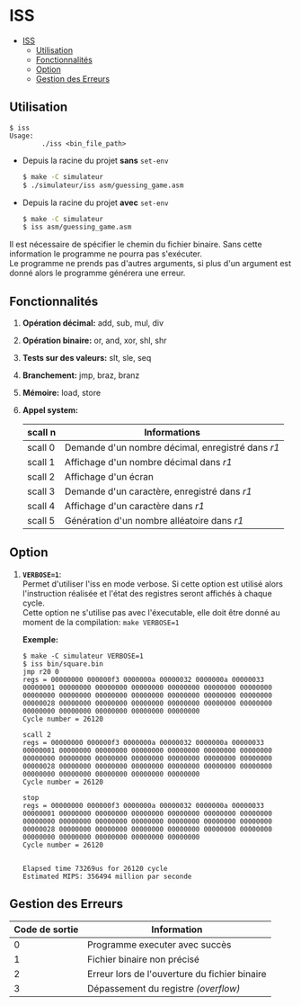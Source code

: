 # ISS

- [ISS](#iss)
  - [Utilisation](#utilisation)
  - [Fonctionnalités](#fonctionnalités)
  - [Option](#option)
  - [Gestion des Erreurs](#gestion-des-erreurs)

## Utilisation 

```
$ iss
Usage:
        ./iss <bin_file_path>
```

- Depuis la racine du projet __sans__ `set-env`
   ```bash
   $ make -C simulateur
   $ ./simulateur/iss asm/guessing_game.asm
   ```

- Depuis la racine du projet __avec__ `set-env`
   ```bash
   $ make -C simulateur
   $ iss asm/guessing_game.asm
   ```


Il est nécessaire de spécifier le chemin du fichier binaire. Sans cette information le programme ne pourra pas s'exécuter. \
Le programme ne prends pas d'autres arguments, si plus d'un argument est donné alors le programme générera une erreur.

## Fonctionnalités

1. __Opération décimal:__
   add, sub, mul, div

2. __Opération binaire:__
   or, and, xor, shl, shr

3. __Tests sur des valeurs:__
   slt, sle, seq

4. __Branchement:__
   jmp, braz, branz

5. __Mémoire:__
   load, store

6. __Appel system:__
   
   scall n | Informations
   --------|-------------
   scall 0 | Demande d'un nombre décimal, enregistré dans _r1_
   scall 1 | Affichage d'un nombre décimal dans _r1_
   scall 2 | Affichage d'un écran 
   scall 3 | Demande d'un caractère, enregistré dans _r1_
   scall 4 | Affichage d'un caractère dans _r1_
   scall 5 | Génération d'un nombre alléatoire dans _r1_

## Option 

1. __`VERBOSE=1`__:\
   Permet d'utiliser l'iss en mode verbose. Si cette option est utilisé alors l'instruction réalisée et l'état des registres seront affichés à chaque cycle. \
   Cette option ne s'utilise pas avec l'éxecutable, elle doit être donné au moment de la compilation: `make VERBOSE=1`

   __Exemple:__
   ```
   $ make -C simulateur VERBOSE=1
   $ iss bin/square.bin
   jmp r20 0
   regs = 00000000 000000f3 0000000a 00000032 0000000a 00000033 00000001 00000000 00000000 00000000 00000000 00000000 00000000 00000000 00000000 00000000 00000000 00000000 00000000 00000000 00000028 00000000 00000000 00000000 00000000 00000000 00000000 00000000 00000000 00000000 00000000 00000000
   Cycle number = 26120

   scall 2
   regs = 00000000 000000f3 0000000a 00000032 0000000a 00000033 00000001 00000000 00000000 00000000 00000000 00000000 00000000 00000000 00000000 00000000 00000000 00000000 00000000 00000000 00000028 00000000 00000000 00000000 00000000 00000000 00000000 00000000 00000000 00000000 00000000 00000000
   Cycle number = 26120

   stop
   regs = 00000000 000000f3 0000000a 00000032 0000000a 00000033 00000001 00000000 00000000 00000000 00000000 00000000 00000000 00000000 00000000 00000000 00000000 00000000 00000000 00000000 00000028 00000000 00000000 00000000 00000000 00000000 00000000 00000000 00000000 00000000 00000000 00000000
   Cycle number = 26120


   Elapsed time 73269us for 26120 cycle
   Estimated MIPS: 356494 million par seconde
   ```

## Gestion des Erreurs

Code de sortie | Information 
---------------|------------
0              | Programme executer avec succès
1              | Fichier binaire non précisé
2              | Erreur lors de l'ouverture du fichier binaire
3              | Dépassement du registre _(overflow)_
